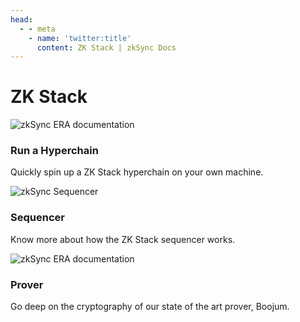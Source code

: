 ```yaml
---
head:
  - - meta
    - name: 'twitter:title'
      content: ZK Stack | zkSync Docs
---
```


# ZK Stack

<section>
  <div class="card-container">
    <RouterLink
      to="/zk-stack/running-a-hyperchain/locally"
      class="card"
    >
      <img
        src="/images/landing/run-a-hyperchain.png" 
        alt="zkSync ERA documentation"
      />
      <div class="content">
        <h3>Run a Hyperchain</h3>
        <p>Quickly spin up a ZK Stack hyperchain on your own machine.</p>
      </div>
    </RouterLink>
    <RouterLink
      to="/zk-stack/components/sequencer-server"
      class="card"
    >
      <img  
        src="/images/landing/sequencer.png" 
        alt="zkSync Sequencer"
      >
      <div class="content">
        <h3>Sequencer</h3>
        <p>Know more about how the ZK Stack sequencer works.</p>
      </div>
    </RouterLink>
    <RouterLink
      to="/zk-stack/components/prover/overview"
      class="card"
    >
      <img  
        src="/images/landing/prover.png" 
        alt="zkSync ERA documentation"
      >
      <div class="content">
        <h3>Prover</h3>
        <p>Go deep on the cryptography of our state of the art prover, Boojum.</p>
      </div>
    </RouterLink>
  </div>
</section>
